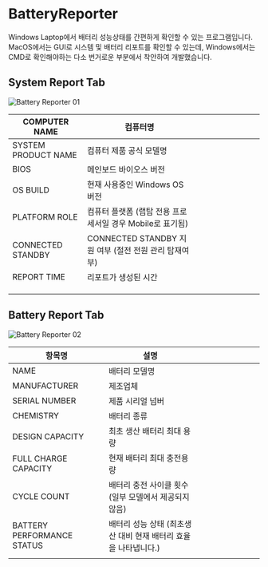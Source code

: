 # BatteryReporter
 Windows Laptop에서 배터리 성능상태를 간편하게 확인할 수 있는 프로그램입니다.
 MacOS에서는 GUI로 시스템 및 배터리 리포트를 확인할 수 있는데, Windows에서는 CMD로 확인해야하는 다소 번거로운 부분에서 착안하여 개발했습니다.

## System Report Tab
 ![Battery Reporter 01](https://github.com/0x000613/BatteryReporter/assets/77450463/2236e1e7-2c32-449f-bd3e-0ab807ca955f)
 
 | COMPUTER NAME       | 컴퓨터명                                    |   |   |   |   |   |   |   |   |
 |---------------------|-----------------------------------------|---|---|---|---|---|---|---|---|
 | SYSTEM PRODUCT NAME | 컴퓨터 제품 공식 모델명                           |   |   |   |   |   |   |   |   |
 | BIOS                | 메인보드 바이오스 버전                            |   |   |   |   |   |   |   |   |
 | OS BUILD            | 현재 사용중인 Windows OS 버전                   |   |   |   |   |   |   |   |   |
 | PLATFORM ROLE       | 컴퓨터 플랫폼 (랩탑 전용 프로세서일 경우 Mobile로 표기됨)    |   |   |   |   |   |   |   |   |
 | CONNECTED STANDBY   | CONNECTED STANDBY 지원 여부 (절전 전원 관리 탑재여부) |   |   |   |   |   |   |   |   |
 | REPORT TIME         | 리포트가 생성된 시간                             |   |   |   |   |   |   |   |   |
 |                     |                                         |   |   |   |   |   |   |   |   |
 |                     |                                         |   |   |   |   |   |   |   |   |
 |                     |                                         |   |   |   |   |   |   |   |   |

## Battery Report Tab
 ![Battery Reporter 02](https://github.com/0x000613/BatteryReporter/assets/77450463/b8d23f54-1ca7-430b-b4ed-191df132e253)
 
 | 항목명                        | 설명                                    |   |   |   |   |   |   |   |   |
 |----------------------------|---------------------------------------|---|---|---|---|---|---|---|---|
 | NAME                       | 배터리 모델명                               |   |   |   |   |   |   |   |   |
 | MANUFACTURER               | 제조업체                                  |   |   |   |   |   |   |   |   |
 | SERIAL NUMBER              | 제품 시리얼 넘버                             |   |   |   |   |   |   |   |   |
 | CHEMISTRY                  | 배터리 종류                                |   |   |   |   |   |   |   |   |
 | DESIGN CAPACITY            | 최초 생산 배터리 최대 용량                       |   |   |   |   |   |   |   |   |
 | FULL CHARGE CAPACITY       | 현재 배터리 최대 충전용량                        |   |   |   |   |   |   |   |   |
 | CYCLE COUNT                | 배터리 충전 사이클 횟수 (일부 모델에서 제공되지 않음)       |   |   |   |   |   |   |   |   |
 | BATTERY PERFORMANCE STATUS | 배터리 성능 상태 (최초생산 대비 현재 배터리 효율을 나타냅니다.) |   |   |   |   |   |   |   |   |
 |                            |                                       |   |   |   |   |   |   |   |   |
